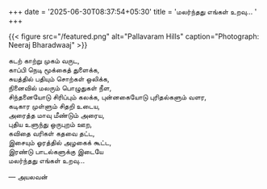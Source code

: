 +++
date = '2025-06-30T08:37:54+05:30'
title = 'மலர்ந்தது எங்கள் உறவு... '
+++

{{< figure src="/featured.png" alt="Pallavaram Hills" caption="Photograph: Neeraj Bharadwaaj" >}}

கடற் காற்று முகம் வருட,<br>
காப்பி நெடி மூக்கைத் துளைக்க,<br>
சுயத்தில் பதியும் சொற்கள் ஒலிக்க,<br>
நினைவில் மலரும் பொழுதுகள் நீள,<br>
சிந்தனையோடு சிரிப்பும் கலக்க, புன்னகையோடு புரிதல்களும் வளர,<br>
கடிகார முள்ளும் சிதறி உடைய,<br>
அரைத்த மாவு மீண்டும் அரைய,<br>
புதிய உளுந்து ஒருபுறம் ஊற,<br>
கவிதை வரிகள் கதவை தட்ட,<br>
இசையும் ஓரத்தில் அழகைக் கூட்ட,<br>
இரண்டு பாடல்களுக்கு இடையே <br>
மலர்ந்தது எங்கள் உறவு...<br>

— அயலவன்
